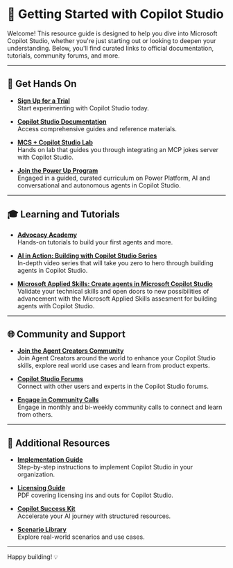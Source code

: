 # 🚀 Getting Started with Copilot Studio

Welcome! This resource guide is designed to help you dive into Microsoft Copilot Studio, whether you're just starting out or looking to deepen your understanding. Below, you'll find curated links to official documentation, tutorials, community forums, and more.

---

## 📘 Get Hands On

- **[Sign Up for a Trial](https://www.microsoft.com/en-us/copilot/microsoft-copilot-studio)**  
  Start experimenting with Copilot Studio today.

- **[Copilot Studio Documentation](https://learn.microsoft.com/en-us/microsoft-copilot-studio/)**  
  Access comprehensive guides and reference materials.

- **[MCS + Copilot Studio Lab](https://aka.ms/mcsmcp/lab)**  
  Hands on lab that guides you through integrating an MCP jokes server with Copilot Studio.

- **[Join the Power Up Program](https://aka.ms/powerup)**  
  Engaged in a guided, curated curriculum on Power Platform, AI and conversational and autonomous agents in Copilot Studio.

---

## 🎓 Learning and Tutorials

- **[Advocacy Academy](https://aka.ms/advocacyacademy)**  
  Hands-on tutorials to build your first agents and more.

- **[AI in Action: Building with Copilot Studio Series](aka.ms/ai-in-action/building-with-mcs
)**  
  In-depth video series that will take you zero to hero through building agents in Copilot Studio.

- **[Microsoft Applied Skills: Create agents in Microsoft Copilot Studio](https://learn.microsoft.com/en-us/credentials/applied-skills/create-agents-in-microsoft-copilot-studio/#applied-skill-take-the-assessment)**  
  Validate your technical skills and open doors to new possibilities of advancement with the Microsoft Applied Skills assesment for building agents with Copilot Studio.

---

## 🌐 Community and Support

- **[Join the Agent Creators Community](https://aka.ms/AgentCreatorsCommunity)**  
  Join Agent Creators around the world to enhance your Copilot Studio skills, explore real world use cases and learn from product experts.

- **[Copilot Studio Forums](https://community.powerplatform.com/forums/thread/?groupid=db8f53c2-767d-47d6-a1ae-fe4c828a6553)**  
  Connect with other users and experts in the Copilot Studio forums.
  
- **[Engage in Community Calls]( https://pnp.github.io/#events)**  
  Engage in monthly and bi-weekly community calls to connect and learn from others.
 
---

## 📄 Additional Resources

- **[Implementation Guide](https://adoption.microsoft.com/en-us/microsoft-ai-tour-resources/copilot-studio/)**  
  Step-by-step instructions to implement Copilot Studio in your organization.

- **[Licensing Guide](https://aka.ms/mcs-licensing)**  
  PDF covering licensing ins and outs for Copilot Studio.

- **[Copilot Success Kit](https://adoption.microsoft.com/en-us/copilot/success-kit/)**  
  Accelerate your AI journey with structured resources.

- **[Scenario Library](https://adoption.microsoft.com/en-us/scenario-library/)**  
  Explore real-world scenarios and use cases.

---

Happy building! 💡
